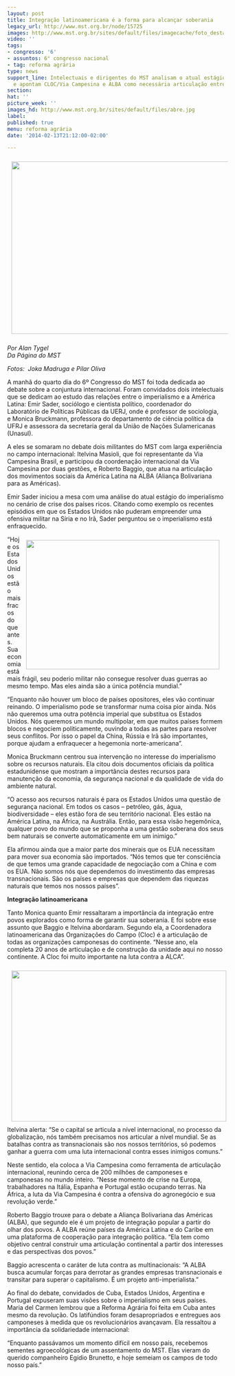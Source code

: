 ```yaml
---
layout: post
title: Integração latinoamericana é a forma para alcançar soberania
legacy_url: http://www.mst.org.br/node/15725
images: http://www.mst.org.br/sites/default/files/imagecache/foto_destaque/abre.jpg
video: ''
tags:
- congresso: '6'
- assuntos: 6° congresso nacional
- tag: reforma agrária
type: news
support_line: Intelectuais e dirigentes do MST analisam o atual estágio do imperialismo,
  e apontam CLOC/Via Campesina e ALBA como necessária articulação entre países.
section: 
hat: ''
picture_week: ''
images_hd: http://www.mst.org.br/sites/default/files/abre.jpg
label: 
published: true
menu: reforma agrária
date: '2014-02-13T21:12:00-02:00'

---
```

<p><img style="vertical-align: middle; margin: 10px;" src="http://www.mst.org.br/sites/default/files/JOKA1498.jpg" alt="" width="600" height="400"></p><p><em>Por Alan Tygel<br>Da Página do MST</em></p><p><em>Fotos: &nbsp;Joka Madruga e&nbsp;<em>Pilar Oliva</em></em></p><p>A manhã do quarto dia do 6º Congresso do MST foi toda dedicada ao debate sobre a conjuntura internacional. Foram convidados dois intelectuais que se dedicam ao estudo das relações entre o imperialismo e a América Latina: Emir Sader, sociólogo e cientista político, coordenador do Laboratório de Políticas Públicas da UERJ, onde é professor de sociologia, e Monica Bruckmann, professora do departamento de ciência política da UFRJ e assessora da secretaria geral da União de Nações Sulamericanas (Unasul).</p><p>A eles se somaram no debate dois militantes do MST com larga experiência no campo internacional: Itelvina Masioli, que foi representante da Via Campesina Brasil, e participou da coordenação internacional da Via Campesina por duas gestões, e Roberto Baggio, que atua na articulação dos movimentos sociais da América Latina na ALBA (Aliança Bolivariana para as Américas).</p><p>Emir Sader iniciou a mesa com uma análise do atual estágio do imperialismo no cenário de crise dos países ricos. Citando como exemplo os recentes episódios em que os Estados Unidos não puderam empreender uma ofensiva militar na Síria e no Irã, Sader perguntou se o imperialismo está enfraquecido.</p><p><img style="float: right; margin: 10px;" src="http://www.mst.org.br/sites/default/files/DSC_0328.JPG" alt="" width="450" height="300"></p><p>“Hoje os Estados Unidos estão mais fracos do que antes. Sua economia está mais frágil, seu poderio militar não consegue resolver duas guerras ao mesmo tempo. Mas eles ainda são a única potência mundial.”</p><p>“Enquanto não houver um bloco de países opositores, eles vão continuar reinando. O imperialismo pode se transformar numa coisa pior ainda. Nós não queremos uma outra potência imperial que substitua os Estados Unidos. Nós queremos um mundo multipolar, em que muitos países formem blocos e negociem politicamente, ouvindo a todas as partes para resolver seus conflitos. Por isso o papel da China, Rússia e Irã são importantes, porque ajudam a enfraquecer a hegemonia norte-americana”.</p><p>Monica Bruckmann centrou sua intervenção no interesse do imperialismo sobre os recursos naturais. Ela citou dois documentos oficiais da política estadunidense que mostram a importância destes recursos para manutenção da economia, da segurança nacional e da qualidade de vida do ambiente natural.</p><p>“O acesso aos recursos naturais é para os Estados Unidos uma questão de segurança nacional. Em todos os casos – petróleo, gás, água, biodiversidade – eles estão fora de seu território nacional. Eles estão na América Latina, na África, na Austrália. Então, para essa visão hegemônica, qualquer povo do mundo que se proponha a uma gestão soberana dos seus bem naturais se converte automaticamente em um inimigo.”</p><p>Ela afirmou ainda que a maior parte dos minerais que os EUA necessitam para mover sua economia são importados. “Nós temos que ter consciência de que temos uma grande capacidade de negociação com a China e com os EUA. Não somos nós que dependemos do investimento das empresas transnacionais. São os países e empresas que dependem das riquezas naturais que temos nos nossos países”.</p><p><strong>Integração latinoamericana</strong></p><p>Tanto Monica quanto Emir ressaltaram a importância da integração entre povos explorados como forma de garantir sua soberania. E foi sobre esse assunto que Baggio e Itelvina abordaram. Segundo ela, a Coordenadora latinoamericana das Organizações do Campo (Cloc) é a articulação de todas as organizações camponesas do continente. “Nesse ano, ela completa 20 anos de articulação e de construção da unidade aqui no nosso continente. A Cloc foi muito importante na luta contra a ALCA”.</p><p><img style="float: left; margin: 10px;" src="http://www.mst.org.br/sites/default/files/DSC_0324.JPG" alt="" width="500" height="350"></p><p>Itelvina alerta: “Se o capital se articula a nível internacional, no processo da globalização, nós também precisamos nos articular a nível mundial. Se as batalhas contra as transnacionais são nos nossos territórios, só podemos ganhar a guerra com uma luta internacional contra esses inimigos comuns.”</p><p>Neste sentido, ela coloca a Via Campesina como ferramenta de articulação internacional, reunindo cerca de 200 milhões de camponeses e camponesas no mundo inteiro. “Nesse momento de crise na Europa, trabalhadores na Itália, Espanha e Portugal estão ocupando terras. Na África, a luta da Via Campesina é contra a ofensiva do agronegócio e sua revolução verde.”</p><p>Roberto Baggio trouxe para o debate a Aliança Bolivariana das Américas (ALBA), que segundo ele é um projeto de integração popular a partir do olhar dos povos. A ALBA reúne países da América Latina e do Caribe em uma plataforma de cooperação para integração política. “Ela tem como objetivo central construir uma articulação continental a partir dos interesses e das perspectivas dos povos.”</p><p>Baggio acrescenta o caráter de luta contra as multinacionais: “A ALBA busca acumular forças para derrotar as grandes empresas transnacionais e transitar para superar o capitalismo. É um projeto anti-imperialista.”</p><p>Ao final do debate, convidados de Cuba, Estados Unidos, Argentina e Portugal expuseram suas visões sobre o imperialismo em seus países. Maria del Carmen lembrou que a Reforma Agrária foi feita em Cuba antes mesmo da revolução. Os latifúndios foram desapropriados e entregues aos camponeses à medida que os revolucionários avançavam. Ela ressaltou a importância da solidariedade internacional:</p><p>“Enquanto passávamos um momento difícil em nosso país, recebemos sementes agroecológicas de um assentamento do MST. Elas vieram do querido companheiro Egídio Brunetto, e hoje semeiam os campos de todo nosso país.”</p><div>&nbsp;</div>
